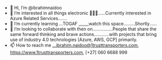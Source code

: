 - 👋 Hi, I’m @ibrahimnaidoo
- 👀 I’m interested in all things electronic 👀👀👀......Currently interested in Azure Related Services.......
- 🌱 I’m currently learning ...TOGAF ,,,,,,,,watch this space.........Shortly......
- 💞️ I’m looking to collaborate with then on................People that share the same forward thinking  and brave actions............with projects that bring use of industry 4.0 technologies [Azure, AWS, GCP] primarily.
- 📫 How to reach me ...ibrahim.naidoo@1trusttransporters.com, https://www.1trusttransporters.com, [+27] 060 6688 999

<!---
ibrahimnaidoo/ibrahimnaidoo is a ✨ special ✨ repository because its `README.md` (this file) appears on your GitHub profile.
You can click the Preview link to take a look at your changes.
--->
